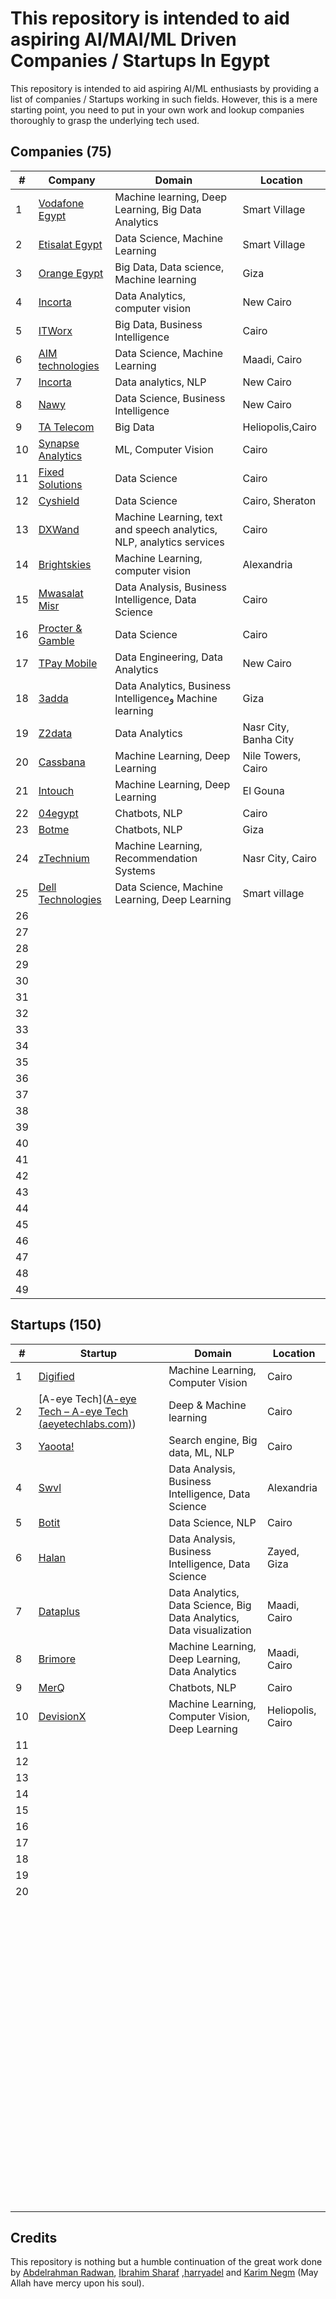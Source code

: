 # This repository is intended to aid aspiring AI/MAI/ML Driven Companies / Startups In Egypt

This repository is intended to aid aspiring AI/ML enthusiasts by providing a list of companies / Startups working in such fields. However, this is a mere starting point, you need to put in your own work and lookup companies thoroughly to grasp the underlying tech used.   

## Companies (75)
| # | Company | Domain | Location |
| --- | --- | --- | --- |
| 1    | [Vodafone Egypt](https://www.linkedin.com/company/vodafone/) | Machine learning,  Deep Learning, Big Data Analytics         | Smart Village         |
| 2    | [Etisalat Egypt](https://www.linkedin.com/company/etisalat-egypt/) | Data Science, Machine Learning                               | Smart Village         |
| 3    | [Orange Egypt](https://www.linkedin.com/company/orange-egypt/about/) | Big Data, Data science, Machine learning                     | Giza                  |
| 4    | [Incorta](https://incorta.com/)                              | Data Analytics, computer vision                              | New Cairo             |
| 5    | [ITWorx](http://www.itworx.com/)                             | Big Data, Business Intelligence                              | Cairo                 |
| 6    | [AIM technologies](https://www.aimtechnologies.co/)          | Data Science, Machine Learning                               | Maadi, Cairo          |
| 7    | [Incorta](www.linkedin.com/company/incorta/)                 | Data analytics, NLP                                          | New Cairo             |
| 8    | [Nawy](https://www.linkedin.com/company/nawyestate/)         | Data Science, Business Intelligence                          | New Cairo             |
| 9    | [TA Telecom](https://www.tatelecom.com/)                     | Big Data                                                     | Heliopolis,Cairo      |
| 10   | [Synapse Analytics](https://www.synapse-analytics.io/)       | ML, Computer Vision                                          | Cairo                 |
| 11   | [Fixed Solutions](https://www.linkedin.com/company/fixed-solutions) | Data Science                                                 | Cairo                 |
| 12   | [Cyshield](www.linkedin.com/company/cyshield/)               | Data Science                                                 | Cairo, Sheraton       |
| 13   | [DXWand](www.linkedin.com/company/dxwand)                    | Machine Learning, text and speech analytics, NLP, analytics services | Cairo                 |
| 14   | [Brightskies](www.linkedin.com/company/brightskies)          | Machine Learning, computer vision                            | Alexandria            |
| 15   | [Mwasalat Misr](https://www.mwasalatmisr.com/)               | Data Analysis, Business Intelligence, Data Science           | Cairo                 |
| 16   | [Procter & Gamble](/www.linkedin.com/company/procter-and-gamble) | Data Science                                                 | Cairo                 |
| 17   | [TPay Mobile](https://tpaymobile.com/)                       | Data Engineering, Data Analytics                             | New Cairo             |
| 18   | [3adda](https://www.3adda.com/)                              | Data Analytics, Business Intelligenceو Machine learning      | Giza                  |
| 19   | [Z2data](https://www.z2data.com/)                            | Data Analytics                                               | Nasr City, Banha City |
| 20   | [Cassbana](https://www.cassbana.com/)                        | Machine Learning, Deep Learning                              | Nile Towers, Cairo    |
| 21   | [Intouch](https://www.intouch.com/)                          | Machine Learning, Deep Learning                              | El Gouna              |
| 22   | [04egypt](http://04egypt.com/)                               | Chatbots, NLP                                                | Cairo                 |
| 23   | [Botme](https://www.botme.com/)                              | Chatbots, NLP                                                | Giza                  |
| 24   | [zTechnium](https://www.linkedin.com/company/inetwoks/)      | Machine Learning, Recommendation Systems                     | Nasr City, Cairo      |
| 25   | [Dell Technologies](http://www.linkedin.com/company/delltechnologies) | Data Science, Machine Learning, Deep Learning                | Smart village         |
| 26   |                                                              |                                                              |                       |
| 27   |                                                              |                                                              |                       |
| 28   |                                                              |                                                              |                       |
| 29   |                                                              |                                                              |                       |
| 30   |                                                              |                                                              |                       |
| 31   |                                                              |                                                              |                       |
| 32   |                                                              |                                                              |                       |
| 33   |                                                              |                                                              |                       |
| 34   |                                                              |                                                              |                       |
| 35   |                                                              |                                                              |                       |
| 36   |                                                              |                                                              |                       |
| 37   |                                                              |                                                              |                       |
| 38   |                                                              |                                                              |                       |
| 39   |                                                              |                                                              |                       |
| 40   |                                                              |                                                              |                       |
| 41   |                                                              |                                                              |                       |
| 42   |                                                              |                                                              |                       |
| 43   |                                                              |                                                              |                       |
| 44   |                                                              |                                                              |                       |
| 45   |                                                              |                                                              |                       |
| 46   |                                                              |                                                              |                       |
| 47   |                                                              |                                                              |                       |
| 48   |                                                              |                                                              |                       |
| 49   |                                                              |                                                              |                       |
## Startups (150)
| #    | Startup                                                      | Domain                                                       | Location          |
| ---- | ------------------------------------------------------------ | ------------------------------------------------------------ | ----------------- |
| 1    | [Digified](https://digified.io/)                             | Machine Learning, Computer Vision                            | Cairo             |
| 2    | [A-eye Tech]([A-eye Tech – A-eye Tech (aeyetechlabs.com)](https://aeyetechlabs.com/)) | Deep & Machine learning                                      | Cairo             |
| 3    | [Yaoota!](https://yaoota.com/en-eg/)                         | Search engine, Big data, ML, NLP                             | Cairo             |
| 4    | [Swvl](https://www.swvl.com/)                                | Data Analysis, Business Intelligence, Data Science           | Alexandria        |
| 5    | [Botit](www.linkedin.com/company/botitapp)                   | Data Science, NLP                                            | Cairo             |
| 6    | [Halan](www.linkedin.com/company/halan/)                     | Data Analysis, Business Intelligence, Data Science           | Zayed, Giza       |
| 7    | [Dataplus](https://www.linkedin.com/company/dataplus-information-systems/about/) | Data Analytics, Data Science, Big Data Analytics, Data visualization | Maadi, Cairo      |
| 8    | [Brimore](www.linkedin.com/company/brimore)                  | Machine Learning, Deep Learning, Data Analytics              | Maadi, Cairo      |
| 9    | [MerQ](https://www.merq.ai/)                                 | Chatbots, NLP                                                | Cairo             |
| 10   | [DevisionX](https://devisionx.com/)                          | Machine Learning, Computer Vision, Deep Learning             | Heliopolis, Cairo |
| 11   |                                                              |                                                              |                   |
| 12   |                                                              |                                                              |                   |
| 13   |                                                              |                                                              |                   |
| 14   |                                                              |                                                              |                   |
| 15   |                                                              |                                                              |                   |
| 16   |                                                              |                                                              |                   |
| 17   |                                                              |                                                              |                   |
| 18   |                                                              |                                                              |                   |
| 19   |                                                              |                                                              |                   |
| 20   |                                                              |                                                              |                   |
|      |                                                              |                                                              |                   |
|      |                                                              |                                                              |                   |
|      |                                                              |                                                              |                   |
|      |                                                              |                                                              |                   |
|      |                                                              |                                                              |                   |
|      |                                                              |                                                              |                   |
|      |                                                              |                                                              |                   |
|      |                                                              |                                                              |                   |
|      |                                                              |                                                              |                   |
|      |                                                              |                                                              |                   |
|      |                                                              |                                                              |                   |
|      |                                                              |                                                              |                   |
|      |                                                              |                                                              |                   |
|      |                                                              |                                                              |                   |
|      |                                                              |                                                              |                   |
|      |                                                              |                                                              |                   |
|      |                                                              |                                                              |                   |
|      |                                                              |                                                              |                   |
|      |                                                              |                                                              |                   |
|      |                                                              |                                                              |                   |
|      |                                                              |                                                              |                   |
|      |                                                              |                                                              |                   |
|      |                                                              |                                                              |                   |
|      |                                                              |                                                              |                   |
|      |                                                              |                                                              |                   |
|      |                                                              |                                                              |                   |
|      |                                                              |                                                              |                   |
|      |                                                              |                                                              |                   |
|      |                                                              |                                                              |                   |
|      |                                                              |                                                              |                   |
|      |                                                              |                                                              |                   |
|      |                                                              |                                                              |                   |
|      |                                                              |                                                              |                   |
|      |                                                              |                                                              |                   |
|      |                                                              |                                                              |                   |
|      |                                                              |                                                              |                   |
|      |                                                              |                                                              |                   |
|      |                                                              |                                                              |                   |
|      |                                                              |                                                              |                   |
|      |                                                              |                                                              |                   |
|      |                                                              |                                                              |                   |
|      |                                                              |                                                              |                   |
|      |                                                              |                                                              |                   |
|      |                                                              |                                                              |                   |
|      |                                                              |                                                              |                   |
|      |                                                              |                                                              |                   |
|      |                                                              |                                                              |                   |
|      |                                                              |                                                              |                   |
|      |                                                              |                                                              |                   |
|      |                                                              |                                                              |                   |
|      |                                                              |                                                              |                   |
|      |                                                              |                                                              |                   |
|      |                                                              |                                                              |                   |
|      |                                                              |                                                              |                   |
|      |                                                              |                                                              |                   |
|      |                                                              |                                                              |                   |
|      |                                                              |                                                              |                   |
|      |                                                              |                                                              |                   |
|      |                                                              |                                                              |                   |
|      |                                                              |                                                              |                   |
|      |                                                              |                                                              |                   |
|      |                                                              |                                                              |                   |
|      |                                                              |                                                              |                   |
|      |                                                              |                                                              |                   |
|      |                                                              |                                                              |                   |
|      |                                                              |                                                              |                   |
|      |                                                              |                                                              |                   |
|      |                                                              |                                                              |                   |
|      |                                                              |                                                              |                   |
|      |                                                              |                                                              |                   |
|      |                                                              |                                                              |                   |
|      |                                                              |                                                              |                   |
|      |                                                              |                                                              |                   |
|      |                                                              |                                                              |                   |
|      |                                                              |                                                              |                   |
|      |                                                              |                                                              |                   |
|      |                                                              |                                                              |                   |
|      |                                                              |                                                              |                   |
|      |                                                              |                                                              |                   |
|      |                                                              |                                                              |                   |
|      |                                                              |                                                              |                   |
|      |                                                              |                                                              |                   |
|      |                                                              |                                                              |                   |

## Credits
This repository is nothing but a humble continuation of the great work done by [Abdelrahman Radwan](https://www.linkedin.com/in/abdelrahman-hamdy-radwan/), [Ibrahim Sharaf](https://www.linkedin.com/in/ibrahimsharafelden/) ,[harryadel](https://github.com/harryadel) and [Karim Negm](https://github.com/Kareem-negm) (May Allah have mercy upon his soul).

